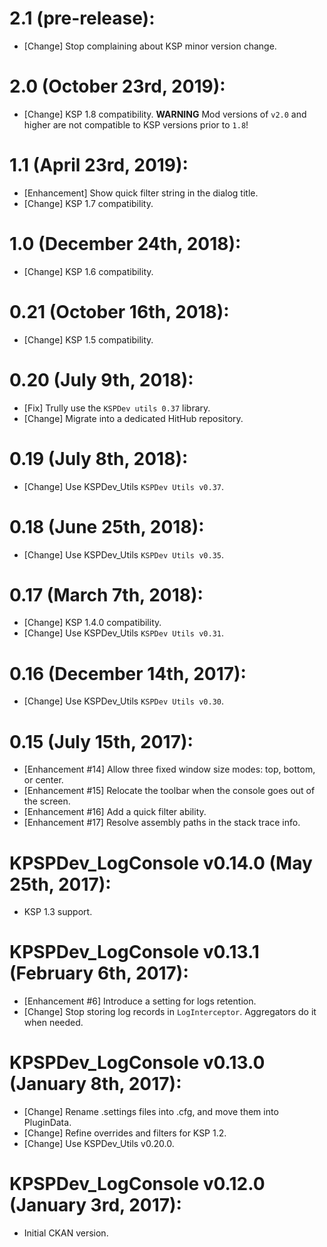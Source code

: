 # 2.1 (pre-release):
* [Change] Stop complaining about KSP minor version change.

# 2.0 (October 23rd, 2019):
* [Change] KSP 1.8 compatibility. __WARNING__ Mod versions of `v2.0` and higher are not compatible to KSP versions prior to `1.8`!

# 1.1 (April 23rd, 2019):
* [Enhancement] Show quick filter string in the dialog title.
* [Change] KSP 1.7 compatibility.

# 1.0 (December 24th, 2018):
* [Change] KSP 1.6 compatibility.

# 0.21 (October 16th, 2018):
* [Change] KSP 1.5 compatibility.

# 0.20 (July 9th, 2018):
* [Fix] Trully use the `KSPDev utils 0.37` library.
* [Change] Migrate into a dedicated HitHub repository.

# 0.19 (July 8th, 2018):
* [Change] Use KSPDev_Utils `KSPDev Utils v0.37`.

# 0.18 (June 25th, 2018):
* [Change] Use KSPDev_Utils `KSPDev Utils v0.35`.

# 0.17 (March 7th, 2018):
* [Change] KSP 1.4.0 compatibility.
* [Change] Use KSPDev_Utils `KSPDev Utils v0.31`.

# 0.16 (December 14th, 2017):
* [Change] Use KSPDev_Utils `KSPDev Utils v0.30`.

# 0.15 (July 15th, 2017):
* [Enhancement #14] Allow three fixed window size modes: top, bottom, or center.
* [Enhancement #15] Relocate the toolbar when the console goes out of the screen.
* [Enhancement #16] Add a quick filter ability.
* [Enhancement #17] Resolve assembly paths in the stack trace info.

# KPSPDev_LogConsole v0.14.0 (May 25th, 2017):
* KSP 1.3 support.

# KPSPDev_LogConsole v0.13.1 (February 6th, 2017):
* [Enhancement #6] Introduce a setting for logs retention.
* [Change] Stop storing log records in `LogInterceptor`. Aggregators do it when needed.

# KPSPDev_LogConsole v0.13.0 (January 8th, 2017):
* [Change] Rename .settings files into .cfg, and move them into PluginData.
* [Change] Refine overrides and filters for KSP 1.2.
* [Change] Use KSPDev_Utils v0.20.0.

# KPSPDev_LogConsole v0.12.0 (January 3rd, 2017):
* Initial CKAN version.
